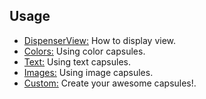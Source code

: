 ## Usage

* [DispenserView:](https://github.com/alorma/capsulecorp/blob/master/doc/wiki/DISPENSER.md) How to display view.
* [Colors:](https://github.com/alorma/capsulecorp/blob/master/doc/wiki/COLORS.md) Using color capsules.
* [Text:](https://github.com/alorma/capsulecorp/blob/master/doc/wiki/TEXT.md) Using text capsules.
* [Images:](https://github.com/alorma/capsulecorp/blob/master/doc/wiki/IMAGES.md) Using image capsules.
* [Custom:](https://github.com/alorma/capsulecorp/blob/master/doc/wiki/CUSTOM.md) Create your awesome capsules!.

